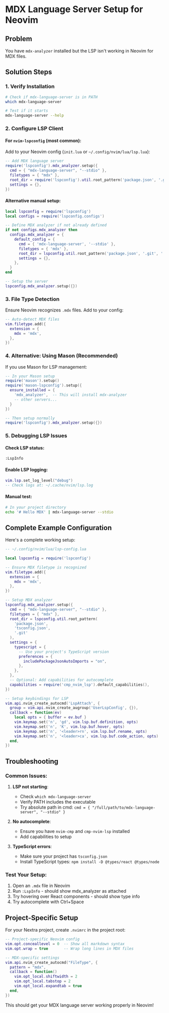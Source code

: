 # MDX Language Server Setup for Neovim

## Problem
You have `mdx-analyzer` installed but the LSP isn't working in Neovim for MDX files.

## Solution Steps

### 1. Verify Installation
```bash
# Check if mdx-language-server is in PATH
which mdx-language-server

# Test if it starts
mdx-language-server --help
```

### 2. Configure LSP Client

#### For `nvim-lspconfig` (most common):

Add to your Neovim config (`init.lua` or `~/.config/nvim/lua/lsp.lua`):

```lua
-- Add MDX language server
require('lspconfig').mdx_analyzer.setup({
  cmd = { "mdx-language-server", "--stdio" },
  filetypes = { "mdx" },
  root_dir = require('lspconfig').util.root_pattern('package.json', '.git'),
  settings = {},
})
```

#### Alternative manual setup:
```lua
local lspconfig = require('lspconfig')
local configs = require('lspconfig.configs')

-- Define MDX analyzer if not already defined
if not configs.mdx_analyzer then
  configs.mdx_analyzer = {
    default_config = {
      cmd = { 'mdx-language-server', '--stdio' },
      filetypes = { 'mdx' },
      root_dir = lspconfig.util.root_pattern('package.json', '.git', '.'),
      settings = {},
    },
  }
end

-- Setup the server
lspconfig.mdx_analyzer.setup({})
```

### 3. File Type Detection

Ensure Neovim recognizes `.mdx` files. Add to your config:

```lua
-- Auto-detect MDX files
vim.filetype.add({
  extension = {
    mdx = 'mdx',
  },
})
```

### 4. Alternative: Using Mason (Recommended)

If you use Mason for LSP management:

```lua
-- In your Mason setup
require('mason').setup()
require('mason-lspconfig').setup({
  ensure_installed = {
    'mdx_analyzer',  -- This will install mdx-analyzer
    -- other servers...
  }
})

-- Then setup normally
require('lspconfig').mdx_analyzer.setup({})
```

### 5. Debugging LSP Issues

#### Check LSP status:
```vim
:LspInfo
```

#### Enable LSP logging:
```lua
vim.lsp.set_log_level("debug")
-- Check logs at: ~/.cache/nvim/lsp.log
```

#### Manual test:
```bash
# In your project directory
echo '# Hello MDX' | mdx-language-server --stdio
```

## Complete Example Configuration

Here's a complete working setup:

```lua
-- ~/.config/nvim/lua/lsp-config.lua

local lspconfig = require('lspconfig')

-- Ensure MDX filetype is recognized
vim.filetype.add({
  extension = {
    mdx = 'mdx',
  },
})

-- Setup MDX analyzer
lspconfig.mdx_analyzer.setup({
  cmd = { "mdx-language-server", "--stdio" },
  filetypes = { "mdx" },
  root_dir = lspconfig.util.root_pattern(
    'package.json',
    'tsconfig.json',
    '.git'
  ),
  settings = {
    typescript = {
      -- Use your project's TypeScript version
      preferences = {
        includePackageJsonAutoImports = "on",
      },
    },
  },
  -- Optional: Add capabilities for autocomplete
  capabilities = require('cmp_nvim_lsp').default_capabilities(),
})

-- Setup keybindings for LSP
vim.api.nvim_create_autocmd('LspAttach', {
  group = vim.api.nvim_create_augroup('UserLspConfig', {}),
  callback = function(ev)
    local opts = { buffer = ev.buf }
    vim.keymap.set('n', 'gd', vim.lsp.buf.definition, opts)
    vim.keymap.set('n', 'K', vim.lsp.buf.hover, opts)
    vim.keymap.set('n', '<leader>rn', vim.lsp.buf.rename, opts)
    vim.keymap.set('n', '<leader>ca', vim.lsp.buf.code_action, opts)
  end,
})
```

## Troubleshooting

### Common Issues:

1. **LSP not starting**:
   - Check `which mdx-language-server`
   - Verify PATH includes the executable
   - Try absolute path in cmd: `cmd = { "/full/path/to/mdx-language-server", "--stdio" }`

2. **No autocomplete**:
   - Ensure you have `nvim-cmp` and `cmp-nvim-lsp` installed
   - Add capabilities to setup

3. **TypeScript errors**:
   - Make sure your project has `tsconfig.json`
   - Install TypeScript types: `npm install -D @types/react @types/node`

### Test Your Setup:

1. Open an `.mdx` file in Neovim
2. Run `:LspInfo` - should show mdx_analyzer as attached
3. Try hovering over React components - should show type info
4. Try autocomplete with Ctrl+Space

## Project-Specific Setup

For your Nextra project, create `.nvimrc` in the project root:

```lua
-- Project-specific Neovim config
vim.opt.conceallevel = 0  -- Show all markdown syntax
vim.opt.wrap = true       -- Wrap long lines in MDX files

-- MDX-specific settings
vim.api.nvim_create_autocmd("FileType", {
  pattern = "mdx",
  callback = function()
    vim.opt_local.shiftwidth = 2
    vim.opt_local.tabstop = 2
    vim.opt_local.expandtab = true
  end,
})
```

This should get your MDX language server working properly in Neovim!
